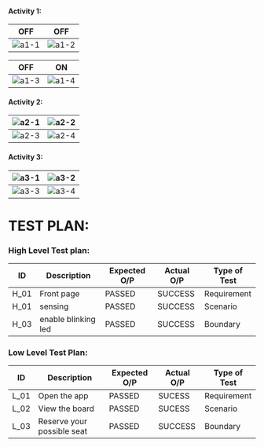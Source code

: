 #### Activity 1:

|OFF|OFF|
|:--:|:--:|
| ![a1-1](https://user-images.githubusercontent.com/71341236/157197536-6f289ec4-b07e-452d-b84b-c99e15f3e636.PNG)| ![a1-2](https://user-images.githubusercontent.com/71341236/157197667-20e09444-0b80-4d58-96c9-5325cb5b107b.PNG) |

|OFF|ON|
|:--:|:--:|
|![a1-3](https://user-images.githubusercontent.com/71341236/157197735-66c9ee8e-8d0e-462c-96fc-aa27acc32067.PNG)| ![a1-4](https://user-images.githubusercontent.com/71341236/157197799-2b7097a8-2732-4d7a-b4ba-cd19872247a1.PNG)|


#### Activity 2:

| ![a2-1](https://user-images.githubusercontent.com/71341236/157200571-4ac3d150-d649-42f7-9af5-f67b32f59e89.PNG)| ![a2-2](https://user-images.githubusercontent.com/71341236/157200636-2b269f34-6230-485a-8c70-57800e9e86ce.PNG)|
|:--:|:--:|
| ![a2-3](https://user-images.githubusercontent.com/71341236/157200751-60914c87-ae66-4955-b6bb-f78b5b24ef7c.PNG) | ![a2-4](https://user-images.githubusercontent.com/71341236/157200813-cf3dbf02-c9df-42eb-90c4-185b0a51a7dd.PNG) |


#### Activity 3:

|![a3-1](https://user-images.githubusercontent.com/71341236/157204887-06cd0ac4-f3e1-4e3a-a512-1b5e31fd0afb.PNG) | ![a3-2](https://user-images.githubusercontent.com/71341236/157204984-b29e4b86-e51d-43e5-9d70-3c03713669cb.PNG) |
|:--:|:--:|
| ![a3-3](https://user-images.githubusercontent.com/71341236/157205147-6993d5a1-895e-4789-bd11-135963c725ce.PNG) |![a3-4](https://user-images.githubusercontent.com/71341236/157205206-6fd9af0c-e371-4992-ba48-abc15b977765.PNG) |





# TEST PLAN:
### High Level Test plan:
| ID    | Description                             | Expected O/P | Actual O/P | Type of Test |
|-------|-----------------------------------------| ------------ | ---------- | ------------ |
| H_01  |Front page                   |PASSED        |SUCCESS     | Requirement  |
| H_01  |sensing                          |PASSED        |SUCCESS     | Scenario     |
| H_03  |enable blinking led             |PASSED        |SUCCESS     | Boundary     |


### Low Level Test Plan:
| ID    | Description           | Expected O/P | Actual O/P | Type of Test | 
|-------|-----------------------| ------------ | -----------| ------------ |
| L_01  |Open the app           | PASSED       |SUCESS      | Requirement  |
| L_02  |View the board| PASSED       |SUCESS      | Scenario     |
| L_03  |Reserve your possible seat     | PASSED       |SUCCESS     | Boundary     |
